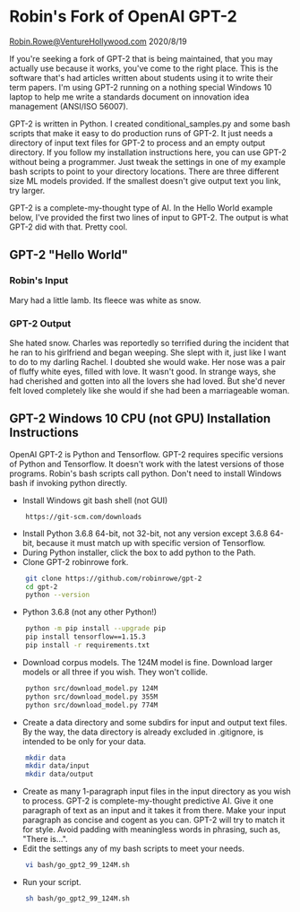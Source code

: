 # Robin's Fork of OpenAI GPT-2

Robin.Rowe@VentureHollywood.com 2020/8/19

If you're seeking a fork of GPT-2 that is being maintained, that you may actually use because it works, you've come to the right place. This is the software that's had articles written about students using it to write their term papers. I'm using GPT-2 running on a nothing special Windows 10 laptop to help me write a standards document on innovation idea management (ANSI/ISO 56007).

GPT-2 is written in Python. I created conditional_samples.py and some bash scripts that make it easy to do production runs of GPT-2. It just needs a directory of input text files for GPT-2 to process and an empty output directory. If you follow my installation instructions here, you can use GPT-2 without being a programmer. Just tweak the settings in one of my example bash scripts to point to your directory locations. There are three different size ML models provided. If the smallest doesn't give output text you link, try larger.

GPT-2 is a complete-my-thought type of AI. In the Hello World example below, I've provided the first two lines of input to GPT-2. The output is what GPT-2 did with that. Pretty cool. 

## GPT-2 "Hello World"

### Robin's Input

Mary had a little lamb. Its fleece was white as snow.

### GPT-2 Output

She hated snow. Charles was reportedly so terrified during the incident that he ran to his girlfriend and began weeping. She slept with it, just like I want to do to my darling Rachel. I doubted she would wake. Her nose was a pair of fluffy white eyes, filled with love. It wasn't good. In strange ways, she had cherished and gotten into all the lovers she had loved. But she'd never felt loved completely like she would if she had been a marriageable woman.

## GPT-2 Windows 10 CPU (not GPU) Installation Instructions

OpenAI GPT-2 is Python and Tensorflow. GPT-2 requires specific versions of Python and Tensorflow. It doesn't work with the latest versions of those programs. Robin's bash scripts call python. Don't need to install Windows bash if invoking python directly.

- Install Windows git bash shell (not GUI)
```
    https://git-scm.com/downloads
```
- Install Python 3.6.8 64-bit, not 32-bit, not any version except 3.6.8 64-bit, because it must match up with specific version of Tensorflow.
- During Python installer, click the box to add python to the Path.
- Clone GPT-2 robinrowe fork.
```bash
    git clone https://github.com/robinrowe/gpt-2
    cd gpt-2  
    python --version
```
- Python 3.6.8 (not any other Python!)
```bash
    python -m pip install --upgrade pip
    pip install tensorflow==1.15.3
    pip install -r requirements.txt
```
- Download corpus models. The 124M model is fine. Download larger models or all three if you wish. They won't collide.
```bash
    python src/download_model.py 124M
    python src/download_model.py 355M
    python src/download_model.py 774M
```
- Create a data directory and some subdirs for input and output text files. By the way, the data directory is already excluded in .gitignore, is intended to be only for your data.
```bash
    mkdir data
    mkdir data/input
    mkdir data/output
```
- Create as many 1-paragraph input files in the input directory as you wish to process. GPT-2 is complete-my-thought predictive AI. Give it one paragraph of text as an input and it takes it from there. Make your input paragraph as concise and cogent as you can. GPT-2 will try to match it for style. Avoid padding with meaningless words in phrasing, such as, "There is...".
- Edit the settings any of my bash scripts to meet your needs.
```bash
    vi bash/go_gpt2_99_124M.sh
```
- Run your script.
```bash
    sh bash/go_gpt2_99_124M.sh
```
